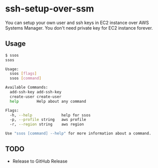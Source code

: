 
# ssh-setup-over-ssm

You can setup your own user and ssh keys in EC2 instance over AWS Systems Manager.
You don't need private key for EC2 instance forever.

## Usage

```bash
$ ssos
ssos

Usage:
  ssos [flags]
  ssos [command]

Available Commands:
  add-ssh-key add-ssh-key
  create-user create-user
  help        Help about any command

Flags:
  -h, --help             help for ssos
  -p, --profile string   aws profile
  -r, --region string    aws region

Use "ssos [command] --help" for more information about a command.
```

## TODO

* Release to GitHub Release